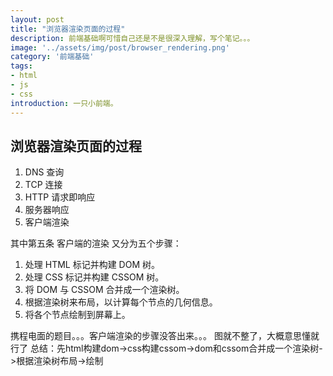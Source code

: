 ```yaml
---
layout: post
title: "浏览器渲染页面的过程"
description: 前端基础啊可惜自己还是不是很深入理解，写个笔记。。。
image: '../assets/img/post/browser_rendering.png'
category: '前端基础'
tags:
- html
- js
- css
introduction: 一只小前端。
---
```

## 浏览器渲染页面的过程
1. DNS 查询
2. TCP 连接
3. HTTP 请求即响应
4. 服务器响应
5. 客户端渲染

其中第五条 客户端的渲染 又分为五个步骤：
1. 处理 HTML 标记并构建 DOM 树。
2. 处理 CSS 标记并构建 CSSOM 树。
3. 将 DOM 与 CSSOM 合并成一个渲染树。
4. 根据渲染树来布局，以计算每个节点的几何信息。
5. 将各个节点绘制到屏幕上。

携程电面的题目。。。客户端渲染的步骤没答出来。。。
图就不整了，大概意思懂就行了
总结：先html构建dom->css构建cssom->dom和cssom合并成一个渲染树->根据渲染树布局->绘制